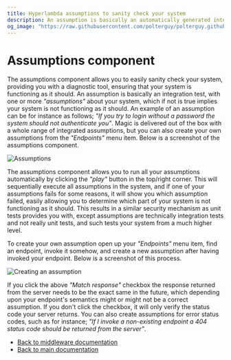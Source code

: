 ```yaml
---
title: Hyperlambda assumptions to sanity check your system
description: An assumption is basically an automatically generated integration test, similar to a unit test, in that it allows you to sanity check your system automatically, by having your system diagnose itself.
og_image: "https://raw.githubusercontent.com/polterguy/polterguy.github.io/master/images/og-assumptions.jpg"
---
```


# Assumptions component

The assumptions component allows you to easily sanity check your system, providing you with a
diagnostic tool, ensuring that your system is functioning as it should. An assumption is basically
an integration test, with one or more _"assumptions"_ about your system, which if not is true
implies your system is not functioning as it should. An example of an assumption can be for instance
as follows; _"If you try to login without a password the system should not authenticate you"_. Magic
is delivered out of the box with a whole range of integrated assumptions, but you can also create your own
assumptions from the _"Endpoints"_ menu item. Below is a screenshot of the assumptions component.

![Assumptions](https://raw.githubusercontent.com/polterguy/polterguy.github.io/master/images/assumptions.jpg)

The assumptions component allows you to run all your assumptions automatically by clicking the _"play"_ button
in the top/right corner. This will sequentially execute all assumptions in the system, and if one of
your assumptions fails for some reasons, it will show you which assumption failed, easily allowing
you to determine which part of your system is not functioning as it should. This results in a similar
security mechanism as unit tests provides you with, except assumptions are technically
integration tests and not really unit tests, and such tests your system from a much higher level.

To create your own assumption open up your _"Endpoints"_ menu item, find an endpoint, invoke it
somehow, and create a new assumption after having invoked your endpoint. Below is a screenshot of this
process.

![Creating an assumption](https://raw.githubusercontent.com/polterguy/polterguy.github.io/master/images/new-assumption.jpg)

If you click the above _"Match response"_ checkbox the response returned from the server needs to be the
exact same in the future, which depending upon your endpoint's semantics might or might not be a correct
assumption. If you don't click the checkbox, it will only verify the status code your server returns.
You can also create assumptions for error status codes, such as for
instance; _"If I invoke a non-existing endpoint a 404 status code should be returned from the server"_.

* [Back to middleware documentation](/documentation/magic/)
* [Back to main documentation](/documentation/)
